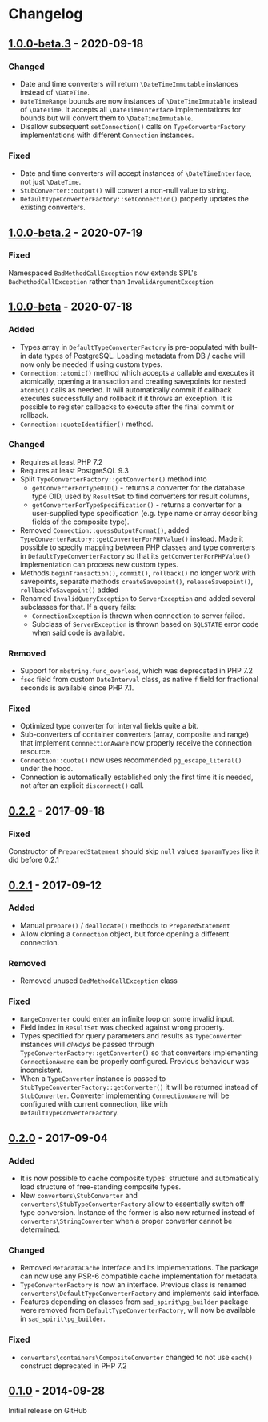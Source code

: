 # Changelog

## [1.0.0-beta.3] - 2020-09-18

### Changed
* Date and time converters will return `\DateTimeImmutable` instances instead of `\DateTime`.
* `DateTimeRange` bounds are now instances of `\DateTimeImmutable` instead of `\DateTime`.
  It accepts all `\DateTimeInterface` implementations for bounds but will convert them to `\DateTimeImmutable`.
* Disallow subsequent `setConnection()` calls on `TypeConverterFactory` implementations with
  different `Connection` instances.

### Fixed
* Date and time converters will accept instances of `\DateTimeInterface`, not just `\DateTime`.
* `StubConverter::output()` will convert a non-null value to string.
* `DefaultTypeConverterFactory::setConnection()` properly updates the existing converters. 

## [1.0.0-beta.2] - 2020-07-19

### Fixed
Namespaced `BadMethodCallException` now extends  SPL's `BadMethodCallException` rather than `InvalidArgumentException`

## [1.0.0-beta] - 2020-07-18

### Added
* Types array in `DefaultTypeConverterFactory` is pre-populated with built-in data types of PostgreSQL. Loading
  metadata from DB / cache will now only be needed if using custom types.
* `Connection::atomic()` method which accepts a callable and executes it atomically, opening a transaction
  and creating savepoints for nested `atomic()` calls as needed. It will automatically commit if callback executes 
  successfully and rollback if it throws an exception. It is possible to register callbacks to execute after 
  the final commit or rollback.
* `Connection::quoteIdentifier()` method.

### Changed
* Requires at least PHP 7.2
* Requires at least PostgreSQL 9.3
* Split `TypeConverterFactory::getConverter()` method into
  * `getConverterForTypeOID()` - returns a converter for the database type OID, used by `ResultSet` to
    find converters for result columns,
  * `getConverterForTypeSpecification()` - returns a converter for a user-supplied type specification
    (e.g. type name or array describing fields of the composite type).
* Removed `Connection::guessOutputFormat()`, added `TypeConverterFactory::getConverterForPHPValue()` instead.
  Made it possible to specify mapping between PHP classes and type converters in `DefaultTypeConverterFactory`
  so that its `getConverterForPHPValue()` implementation can process new custom types.
* Methods `beginTransaction()`, `commit()`, `rollback()` no longer work with savepoints, separate methods
  `createSavepoint()`, `releaseSavepoint()`, `rollbackToSavepoint()` added
* Renamed `InvalidQueryException` to `ServerException` and added several subclasses for that. If a query fails:
  * `ConnectionException` is thrown when connection to server failed.
  * Subclass of `ServerException` is thrown based on `SQLSTATE` error code when said code is available.

### Removed
* Support for `mbstring.func_overload`, which was deprecated in PHP 7.2
* `fsec` field from custom `DateInterval` class, as native `f` field for fractional seconds 
  is available since PHP 7.1.
  
### Fixed 
* Optimized type converter for interval fields quite a bit.
* Sub-converters of container converters (array, composite and range) that implement `ConnnectionAware` now
  properly receive the connection resource.
* `Connection::quote()` now uses recommended `pg_escape_literal()` under the hood.
* Connection is automatically established only the first time it is needed, not after an explicit `disconnect()` call.

## [0.2.2] - 2017-09-18

### Fixed
Constructor of `PreparedStatement` should skip `null` values `$paramTypes` like it did before 0.2.1

## [0.2.1] - 2017-09-12

### Added
* Manual `prepare()` / `deallocate()` methods to `PreparedStatement`
* Allow cloning a `Connection` object, but force opening a different connection.

### Removed
* Removed unused `BadMethodCallException` class

### Fixed
* `RangeConverter` could enter an infinite loop on some invalid input.
* Field index in `ResultSet` was checked against wrong property.
* Types specified for query parameters and results as `TypeConverter` instances will *always* be passed through `TypeConverterFactory::getConverter()` so that converters implementing `ConnectionAware` can be properly configured. Previous behaviour was inconsistent.
* When a `TypeConverter` instance is passed to `StubTypeConverterFactory::getConverter()` it will be returned instead of `StubConverter`. Converter implementing `ConnectionAware` will be configured with current connection, like with `DefaultTypeConverterFactory`.

## [0.2.0] - 2017-09-04

### Added
* It is now possible to cache composite types' structure and automatically load structure of free-standing composite types.
* New `converters\StubConverter` and `converters\StubTypeConverterFactory` allow to essentially switch off type conversion. Instance of the former is also now returned instead of `converters\StringConverter` when a proper converter cannot be determined.

### Changed
* Removed `MetadataCache` interface and its implementations. The package can now use any PSR-6 compatible cache implementation for metadata.
* `TypeConverterFactory` is now an interface. Previous class is renamed `converters\DefaultTypeConverterFactory` and implements said interface.
* Features depending on classes from `sad_spirit\pg_builder` package were removed from `DefaultTypeConverterFactory`, will now be available in `sad_spirit\pg_builder`.

### Fixed
* `converters\containers\CompositeConverter` changed to not use `each()` construct deprecated in PHP 7.2 

## [0.1.0] - 2014-09-28 

Initial release on GitHub

[0.1.0]: https://github.com/sad-spirit/pg-wrapper/releases/tag/v0.1.0
[0.2.0]: https://github.com/sad-spirit/pg-wrapper/compare/v0.1.0...v0.2.0
[0.2.1]: https://github.com/sad-spirit/pg-wrapper/compare/v0.2.0...v0.2.1
[0.2.2]: https://github.com/sad-spirit/pg-wrapper/compare/v0.2.1...v0.2.2
[1.0.0-beta]: https://github.com/sad-spirit/pg-wrapper/compare/v0.2.2...v1.0.0-beta
[1.0.0-beta.2]: https://github.com/sad-spirit/pg-wrapper/compare/v1.0.0-beta...v1.0.0-beta.2
[1.0.0-beta.3]: https://github.com/sad-spirit/pg-wrapper/compare/v1.0.0-beta.2...v1.0.0-beta.3
